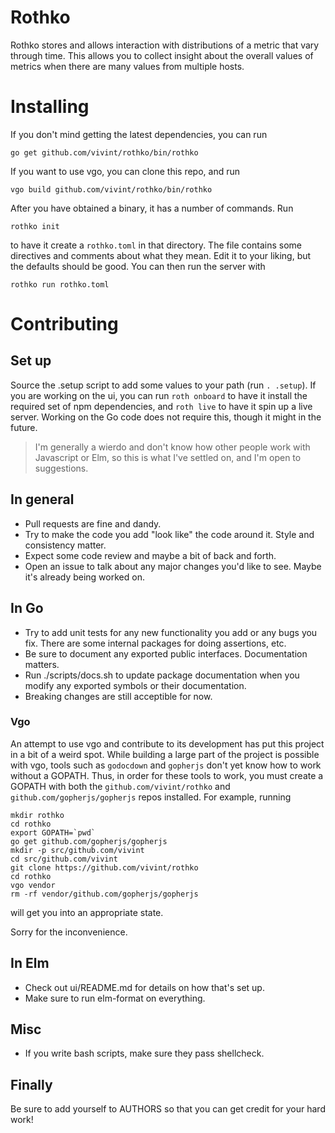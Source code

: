 # Rothko

Rothko stores and allows interaction with distributions of a metric that vary
through time. This allows you to collect insight about the overall values of
metrics when there are many values from multiple hosts.

# Installing

If you don't mind getting the latest dependencies, you can run

```
go get github.com/vivint/rothko/bin/rothko
```

If you want to use vgo, you can clone this repo, and run

```
vgo build github.com/vivint/rothko/bin/rothko
```

After you have obtained a binary, it has a number of commands. Run

```
rothko init
```

to have it create a `rothko.toml` in that directory. The file contains some
directives and comments about what they mean. Edit it to your liking, but the
defaults should be good. You can then run the server with

```
rothko run rothko.toml
```

# Contributing

## Set up

Source the .setup script to add some values to your path (run `. .setup`).
If you are working on the ui, you can run `roth onboard` to have it install the
required set of npm dependencies, and `roth live` to have it spin up a live
server. Working on the Go code does not require this, though it might in the
future.

> I'm generally a wierdo and don't know how other people work with
> Javascript or Elm, so this is what I've settled on, and I'm open to
> suggestions.

## In general

- Pull requests are fine and dandy.
- Try to make the code you add "look like" the code around it. Style and
  consistency matter.
- Expect some code review and maybe a bit of back and forth.
- Open an issue to talk about any major changes you'd like to see. Maybe it's
  already being worked on.

## In Go

- Try to add unit tests for any new functionality you add or any bugs you fix.
  There are some internal packages for doing assertions, etc.
- Be sure to document any exported public interfaces. Documentation matters.
- Run ./scripts/docs.sh to update package documentation when you modify any
  exported symbols or their documentation.
- Breaking changes are still acceptible for now.

### Vgo

An attempt to use vgo and contribute to its development has put this project
in a bit of a weird spot. While building a large part of the project is
possible with vgo, tools such as `godocdown` and `gopherjs` don't yet know how
to work without a GOPATH. Thus, in order for these tools to work, you must
create a GOPATH with both the `github.com/vivint/rothko` and
`github.com/gopherjs/gopherjs` repos installed. For example, running

```
mkdir rothko
cd rothko
export GOPATH=`pwd`
go get github.com/gopherjs/gopherjs
mkdir -p src/github.com/vivint
cd src/github.com/vivint
git clone https://github.com/vivint/rothko 
cd rothko
vgo vendor
rm -rf vendor/github.com/gopherjs/gopherjs
```

will get you into an appropriate state.

Sorry for the inconvenience.

## In Elm

- Check out ui/README.md for details on how that's set up.
- Make sure to run elm-format on everything.

## Misc

- If you write bash scripts, make sure they pass shellcheck.

## Finally

Be sure to add yourself to AUTHORS so that you can get credit for your hard
work!
